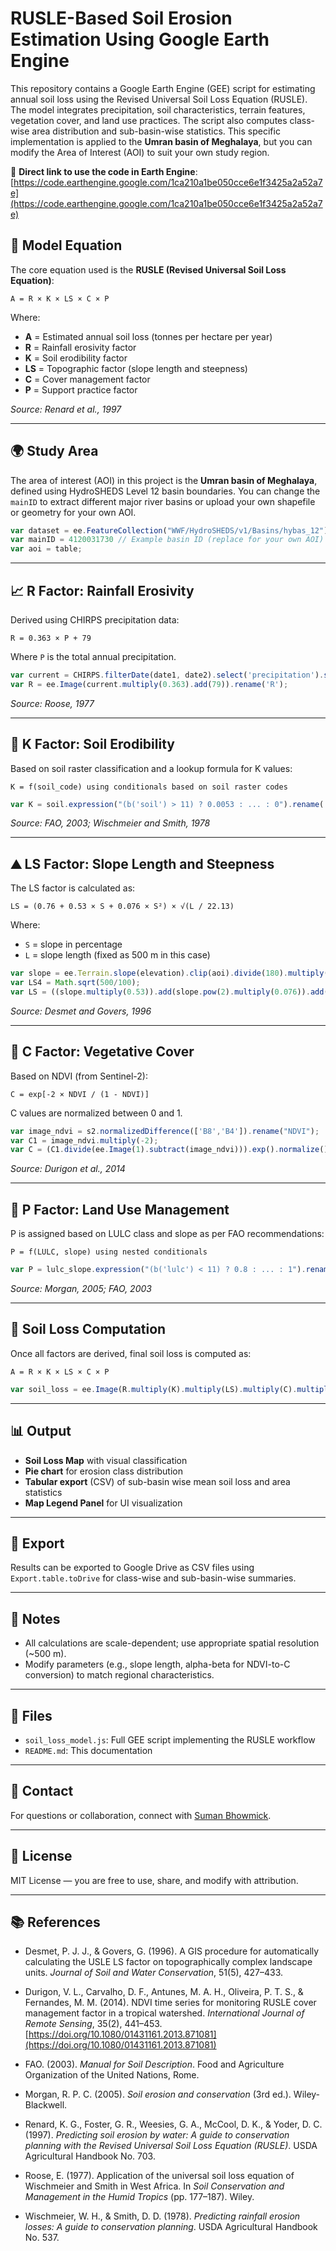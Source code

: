 # RUSLE-Based Soil Erosion Estimation Using Google Earth Engine

This repository contains a Google Earth Engine (GEE) script for estimating annual soil loss using the Revised Universal Soil Loss Equation (RUSLE). The model integrates precipitation, soil characteristics, terrain features, vegetation cover, and land use practices. The script also computes class-wise area distribution and sub-basin-wise statistics. This specific implementation is applied to the **Umran basin of Meghalaya**, but you can modify the Area of Interest (AOI) to suit your own study region.

🔗 **Direct link to use the code in Earth Engine**: [https://code.earthengine.google.com/1ca210a1be050cce6e1f3425a2a52a7e](https://code.earthengine.google.com/1ca210a1be050cce6e1f3425a2a52a7e)

## 📌 Model Equation

The core equation used is the **RUSLE (Revised Universal Soil Loss Equation)**:

```
A = R × K × LS × C × P
```

Where:

* **A** = Estimated annual soil loss (tonnes per hectare per year)
* **R** = Rainfall erosivity factor
* **K** = Soil erodibility factor
* **LS** = Topographic factor (slope length and steepness)
* **C** = Cover management factor
* **P** = Support practice factor

*Source: Renard et al., 1997*

---

## 🌍 Study Area

The area of interest (AOI) in this project is the **Umran basin of Meghalaya**, defined using HydroSHEDS Level 12 basin boundaries. You can change the `mainID` to extract different major river basins or upload your own shapefile or geometry for your own AOI.

```javascript
var dataset = ee.FeatureCollection("WWF/HydroSHEDS/v1/Basins/hybas_12")
var mainID = 4120031730 // Example basin ID (replace for your own AOI)
var aoi = table;
```

---

## 📈 R Factor: Rainfall Erosivity

Derived using CHIRPS precipitation data:

```
R = 0.363 × P + 79
```

Where `P` is the total annual precipitation.

```javascript
var current = CHIRPS.filterDate(date1, date2).select('precipitation').sum().clip(aoi);
var R = ee.Image(current.multiply(0.363).add(79)).rename('R');
```

*Source: Roose, 1977*

---

## 🧪 K Factor: Soil Erodibility

Based on soil raster classification and a lookup formula for K values:

```
K = f(soil_code) using conditionals based on soil raster codes
```

```javascript
var K = soil.expression("(b('soil') > 11) ? 0.0053 : ... : 0").rename('K');
```

*Source: FAO, 2003; Wischmeier and Smith, 1978*

---

## ⛰️ LS Factor: Slope Length and Steepness

The LS factor is calculated as:

```
LS = (0.76 + 0.53 × S + 0.076 × S²) × √(L / 22.13)
```

Where:

* `S` = slope in percentage
* `L` = slope length (fixed as 500 m in this case)

```javascript
var slope = ee.Terrain.slope(elevation).clip(aoi).divide(180).multiply(Math.PI).tan().multiply(100);
var LS4 = Math.sqrt(500/100);
var LS = ((slope.multiply(0.53)).add(slope.pow(2).multiply(0.076)).add(0.76)).multiply(LS4).rename("LS");
```

*Source: Desmet and Govers, 1996*

---

## 🌿 C Factor: Vegetative Cover

Based on NDVI (from Sentinel-2):

```
C = exp[-2 × NDVI / (1 - NDVI)]
```

C values are normalized between 0 and 1.

```javascript
var image_ndvi = s2.normalizedDifference(['B8','B4']).rename("NDVI");
var C1 = image_ndvi.multiply(-2);
var C = (C1.divide(ee.Image(1).subtract(image_ndvi))).exp().normalize().rename('C');
```

*Source: Durigon et al., 2014*

---

## 🚜 P Factor: Land Use Management

P is assigned based on LULC class and slope as per FAO recommendations:

```
P = f(LULC, slope) using nested conditionals
```

```javascript
var P = lulc_slope.expression("(b('lulc') < 11) ? 0.8 : ... : 1").rename('P');
```

*Source: Morgan, 2005; FAO, 2003*

---

## 🧼 Soil Loss Computation

Once all factors are derived, final soil loss is computed as:

```
A = R × K × LS × C × P
```

```javascript
var soil_loss = ee.Image(R.multiply(K).multiply(LS).multiply(C).multiply(P)).rename("Soil Loss")
```

---

## 📊 Output

* **Soil Loss Map** with visual classification
* **Pie chart** for erosion class distribution
* **Tabular export** (CSV) of sub-basin wise mean soil loss and area statistics
* **Map Legend Panel** for UI visualization

---

## 📄 Export

Results can be exported to Google Drive as CSV files using `Export.table.toDrive` for class-wise and sub-basin-wise summaries.

---

## 🧐 Notes

* All calculations are scale-dependent; use appropriate spatial resolution (\~500 m).
* Modify parameters (e.g., slope length, alpha-beta for NDVI-to-C conversion) to match regional characteristics.

---

## 📁 Files

* `soil_loss_model.js`: Full GEE script implementing the RUSLE workflow
* `README.md`: This documentation

---

## 📧 Contact

For questions or collaboration, connect with [Suman Bhowmick](https://github.com/Suman1801).

---

## 📜 License

MIT License — you are free to use, share, and modify with attribution.

---

## 📚 References

* Desmet, P. J. J., & Govers, G. (1996). A GIS procedure for automatically calculating the USLE LS factor on topographically complex landscape units. *Journal of Soil and Water Conservation*, 51(5), 427–433.

* Durigon, V. L., Carvalho, D. F., Antunes, M. A. H., Oliveira, P. T. S., & Fernandes, M. M. (2014). NDVI time series for monitoring RUSLE cover management factor in a tropical watershed. *International Journal of Remote Sensing*, 35(2), 441–453. [https://doi.org/10.1080/01431161.2013.871081](https://doi.org/10.1080/01431161.2013.871081)

* FAO. (2003). *Manual for Soil Description*. Food and Agriculture Organization of the United Nations, Rome.

* Morgan, R. P. C. (2005). *Soil erosion and conservation* (3rd ed.). Wiley-Blackwell.

* Renard, K. G., Foster, G. R., Weesies, G. A., McCool, D. K., & Yoder, D. C. (1997). *Predicting soil erosion by water: A guide to conservation planning with the Revised Universal Soil Loss Equation (RUSLE)*. USDA Agricultural Handbook No. 703.

* Roose, E. (1977). Application of the universal soil loss equation of Wischmeier and Smith in West Africa. In *Soil Conservation and Management in the Humid Tropics* (pp. 177–187). Wiley.

* Wischmeier, W. H., & Smith, D. D. (1978). *Predicting rainfall erosion losses: A guide to conservation planning*. USDA Agricultural Handbook No. 537.
